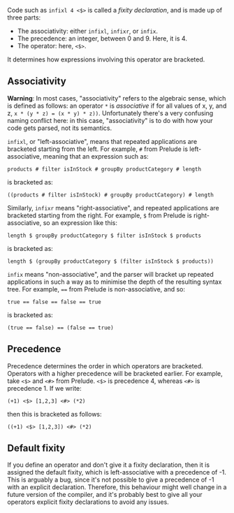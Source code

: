 Code such as `infixl 4 <$>` is called a _fixity declaration_, and is made up of three parts:

* The associativity: either `infixl`, `infixr`, or `infix`.
* The precedence: an integer, between 0 and 9. Here, it is 4.
* The operator: here, `<$>`.

It determines how expressions involving this operator are bracketed.

## Associativity

**Warning**: In most cases, "associativity" refers to the algebraic sense, which is defined as follows: an operator `*` is _associative_ if for all values of x, y, and z, `x * (y * z) = (x * y) * z))`. Unfortunately there's a very confusing naming conflict here: in this case, "associativity" is to do with how your code gets parsed, not its semantics.

`infixl`, or "left-associative", means that repeated applications are bracketed starting from the left. For example, `#` from Prelude is left-associative, meaning that an expression such as:

```
products # filter isInStock # groupBy productCategory # length
```

is bracketed as:

```
((products # filter isInStock) # groupBy productCategory) # length
```

Similarly, `infixr` means "right-associative", and repeated applications are bracketed starting from the right. For example, `$` from Prelude is right-associative, so an expression like this:

```
length $ groupBy productCategory $ filter isInStock $ products
```

is bracketed as:

```
length $ (groupBy productCategory $ (filter isInStock $ products))
```

`infix` means "non-associative", and the parser will bracket up repeated applications in such a way as to minimise the depth of the resulting syntax tree. For example, `==` from Prelude is non-associative, and so:

```
true == false == false == true
```

is bracketed as:

```
(true == false) == (false == true)
```

## Precedence

Precedence determines the order in which operators are bracketed. Operators with a higher precedence will be bracketed earlier. For example, take `<$>` and `<#>` from Prelude. `<$>` is precedence 4, whereas `<#>` is precedence 1. If we write:

```
(+1) <$> [1,2,3] <#> (*2)
```

then this is bracketed as follows:

```
((+1) <$> [1,2,3]) <#> (*2)
```

## Default fixity

If you define an operator and don't give it a fixity declaration, then it is assigned the default fixity, which is left-associative with a precedence of -1. This is arguably a bug, since it's not possible to give a precedence of -1 with an explicit declaration. Therefore, this behaviour might well change in a future version of the compiler, and it's probably best to give all your operators explicit fixity declarations to avoid any issues.